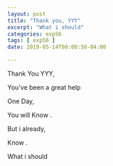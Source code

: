 ```yaml
---
layout: post
title: "Thank you, YYY"
excerpt: "What i should"
categories: exp56
tags: [ exp56 ]
date: 2019-05-14T08:08:50-04:00

---
```



Thank You YYY,

You've been a  great help

One Day,

You will Know .

But i already,

Know .

What i should
